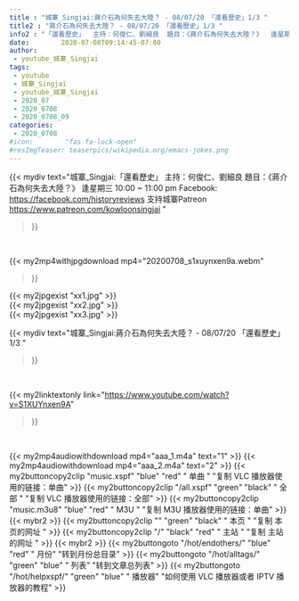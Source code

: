 ```yaml
---
title : "城寨_Singjai:蔣介石為何失去大陸？ - 08/07/20 「還看歷史」1/3 "
title2 : "蔣介石為何失去大陸？ - 08/07/20 「還看歷史」1/3 "
info2 : "「還看歷史」  主持：何俊仁、劉細良  題目：《蔣介石為何失去大陸？》  逢星期三 10:00 ~ 11:00 pm  Facebook: https://facebook.com/historyreviews  支持城寨Patreon https://www.patreon.com/kowloonsingjai "
date:        2020-07-08T09:14:45-07:00
author:
 - youtube_城寨_Singjai
tags:
 - youtube
 - 城寨_Singjai
 - youtube_城寨_Singjai
 - 2020_07
 - 2020_0708
 - 2020_0708_09
categories:
 - 2020_0708
#icon:        "fas fa-lock-open"
#resImgTeaser: teaserpics/wikipedia.org/emacs-jokes.png
---
```


{{< mydiv text="城寨_Singjai:「還看歷史」  主持：何俊仁、劉細良  題目：《蔣介石為何失去大陸？》  逢星期三 10:00 ~ 11:00 pm  Facebook: https://facebook.com/historyreviews  支持城寨Patreon https://www.patreon.com/kowloonsingjai "
>}}
<br>


{{< my2mp4withjpgdownload mp4="20200708_s1xuynxen9a.webm"
>}}

{{< my2jpgexist "xx1.jpg" >}}<br>
{{< my2jpgexist "xx2.jpg" >}}<br>
{{< my2jpgexist "xx3.jpg" >}}<br>



{{< mydiv text="城寨_Singjai:蔣介石為何失去大陸？ - 08/07/20 「還看歷史」1/3 "
>}}
<br>

{{< my2linktextonly link="https://www.youtube.com/watch?v=S1XUYnxen9A"
>}}


<br>

{{< my2mp4audiowithdownload mp4="aaa_1.m4a"    text="1" >}}
{{< my2mp4audiowithdownload mp4="aaa_2.m4a"    text="2" >}}
{{< my2buttoncopy2clip "music.xspf"        "blue"   "red"    " 单曲 "  "复制 VLC 播放器使用的链接：单曲" >}} {{< my2buttoncopy2clip "/all.xspf"         "green"  "black"  " 全部 "  "复制 VLC 播放器使用的链接：全部" >}} {{< my2buttoncopy2clip "music.m3u8"        "blue"   "red"    " M3U  "    "复制 M3U 播放器使用的链接：单曲" >}} {{< mybr2 >}} {{< my2buttoncopy2clip ""                  "green"  "black"  " 本页 "    "复制 本页的网址 " >}} {{< my2buttoncopy2clip "/"                 "black"  "red"    " 主站 "    "复制 主站的网址 " >}} {{< mybr2 >}} {{< my2buttongoto      "/hot/endothers/"   "blue"   "red"    " 月份"   "转到月份总目录" >}} {{< my2buttongoto      "/hot/alltags/"     "green"  "blue"   " 列表"   "转到文章总列表" >}} {{< my2buttongoto      "/hot/helpxspf/"    "green"  "blue"   " 播放器" "如何使用 VLC 播放器或者 IPTV 播放器的教程" >}} 
